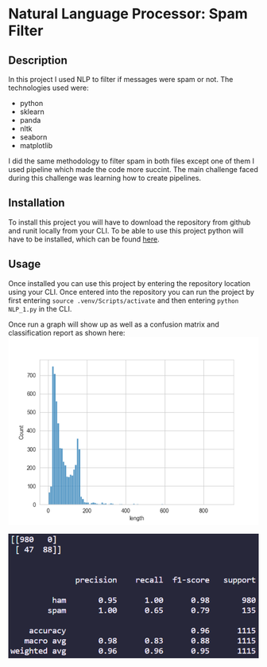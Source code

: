 # Natural Language Processor: Spam Filter

## Description

In this project I used NLP to filter if messages were spam or not. The technologies used were:

- python 
- sklearn
- panda
- nltk
- seaborn
- matplotlib

I did the same methodology to filter spam in both files except one of them I used pipeline which made the code more succint. The main challenge faced during this challenge was learning how to create pipelines.

## Installation

To install this project you will have to download the repository from github and runit locally from your CLI. To be able to use this project python will have to be installed, which can be found [here](https://www.python.org/downloads/).

## Usage

Once installed you can use this project by entering the repository location using your CLI. Once entered into the repository you can run the project by first entering ```source .venv/Scripts/activate``` and then entering ```python NLP_1.py``` in the CLI.

Once run a graph will show up as well as a confusion matrix and classification report as shown here:
![Graph](./assets/graph.png)

![Classification report & confusion matrix](./assets/image.png)
